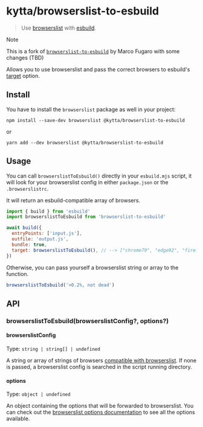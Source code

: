 # kytta/browserslist-to-esbuild

> Use [browserslist](https://github.com/browserslist/browserslist) with [esbuild](https://esbuild.github.io/).

> [!NOTE]
> This is a fork of [`browserslist-to-esbuild`](https://github.com/marcofugaro/browserslist-to-esbuild) by Marco Fugaro with some changes (TBD)

Allows you to use browserslist and pass the correct browsers to esbuild's [target](https://esbuild.github.io/api/#target) option.

## Install

You have to install the `browserslist` package as well in your project:

```
npm install --save-dev browserslist @kytta/browserslist-to-esbuild
```

or

```
yarn add --dev browserslist @kytta/browserslist-to-esbuild
```

## Usage

You can call `browserslistToEsbuild()` directly in your `esbuild.mjs` script, it will look for your browserslist config in either `package.json` or the `.browserslistrc`.

It will return an esbuild-compatible array of browsers.

```js
import { build } from 'esbuild'
import browserslistToEsbuild from 'browserslist-to-esbuild'

await build({
  entryPoints: ['input.js'],
  outfile: 'output.js',
  bundle: true,
  target: browserslistToEsbuild(), // --> ["chrome79", "edge92", "firefox91", "safari13.1"]
})
```

Otherwise, you can pass yourself a browserslist string or array to the function.

```js
browserslistToEsbuild('>0.2%, not dead')
```

## API

### browserslistToEsbuild(browserslistConfig?, options?)

#### browserslistConfig

Type: `string | string[] | undefined`

A string or array of strings of browsers [compatible with browserslist](https://github.com/browserslist/browserslist#full-list). If none is passed, a browserslist config is searched in the script running directory.

#### options

Type: `object | undefined`

An object containing the options that will be forwarded to browserslist. You can check out the [browserslist options documentation](https://github.com/browserslist/browserslist?tab=readme-ov-file#js-api) to see all the options available.
